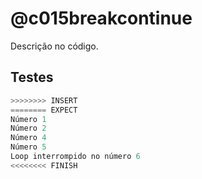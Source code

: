 # @c015breakcontinue

Descrição no código.

## Testes

```py
>>>>>>>> INSERT
======== EXPECT
Número 1
Número 2
Número 4
Número 5
Loop interrompido no número 6
<<<<<<<< FINISH
```
